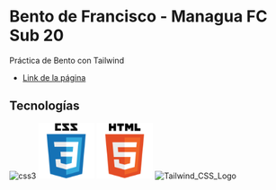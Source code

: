 # Bento de Francisco - Managua FC Sub 20

Práctica de Bento con Tailwind

- <a href="https://dev-challenges-franciscomelen10.vercel.app/MinimalBlog">Link de la página</a>


## Tecnologías

<div>
  <img src="https://astro.js.org/astro.png" alt="css3" width="100px" height="100px"/>
  <img src="https://raw.githubusercontent.com/devicons/devicon/master/icons/css3/css3-original-wordmark.svg" alt="css3" width="100px" height="100px"/>
  <img src="https://raw.githubusercontent.com/devicons/devicon/master/icons/html5/html5-original-wordmark.svg" alt="html5" width="100px" height="100px"/>
  <img src="https://upload.wikimedia.org/wikipedia/commons/thumb/d/d5/Tailwind_CSS_Logo.svg/2560px-Tailwind_CSS_Logo.svg.png" alt="Tailwind_CSS_Logo" width="120px" height="100px"/>
</div>
